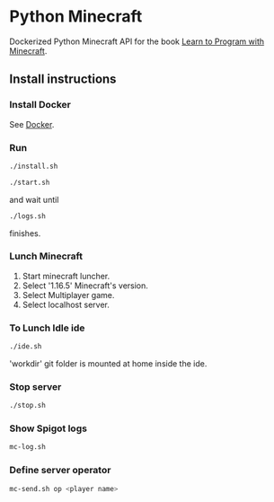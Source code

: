 # Python Minecraft

Dockerized Python Minecraft API for the book [Learn to Program with Minecraft](https://nostarch.com/programwithminecraft).

## Install instructions

### Install Docker

See [Docker](https://docs.docker.com/get-docker/).

### Run

```sh
./install.sh
```                      

```sh
./start.sh
```                      

and wait until
```sh
./logs.sh
```
finishes.

### Lunch Minecraft

1. Start minecraft luncher.
1. Select '1.16.5' Minecraft's version.
1. Select Multiplayer game.
1. Select localhost server.

### To Lunch Idle ide

```sh
./ide.sh
```
'workdir' git folder is mounted at home inside the ide.

### Stop server

```sh
./stop.sh
```

### Show Spigot logs

```sh
mc-log.sh
```

### Define server operator

```sh
mc-send.sh op <player name>
```
